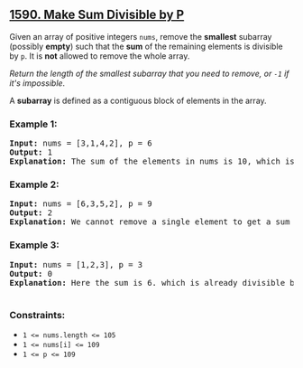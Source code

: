 ## [1590. Make Sum Divisible by P](https://leetcode.com/problems/make-sum-divisible-by-p)

Given an array of positive integers <code>nums</code>, remove the <strong>smallest</strong> subarray (possibly <strong>empty</strong>) such that the <strong>sum</strong> of the remaining elements is divisible by <code>p</code>. It is <strong>not</strong> allowed to remove the whole array.

<em>Return the length of the smallest subarray that you need to remove, or <code>-1</code> if it's impossible</em>.

A <strong>subarray</strong> is defined as a contiguous block of elements in the array.

### **Example 1:**
<pre>
<strong>Input:</strong> nums = [3,1,4,2], p = 6
<strong>Output:</strong> 1
<strong>Explanation:</strong> The sum of the elements in nums is 10, which is not divisible by 6. We can remove the subarray [4], and the sum of the remaining elements is 6, which is divisible by 6.
</pre>
### **Example 2:**
<pre>
<strong>Input:</strong> nums = [6,3,5,2], p = 9
<strong>Output:</strong> 2
<strong>Explanation:</strong> We cannot remove a single element to get a sum divisible by 9. The best way is to remove the subarray [5,2], leaving us with [6,3] with sum 9.
</pre>
### **Example 3:**
<pre>
<strong>Input:</strong> nums = [1,2,3], p = 3
<strong>Output:</strong> 0
<strong>Explanation:</strong> Here the sum is 6. which is already divisible by 3. Thus we do not need to remove anything.
 </pre>

### **Constraints:**
- <code>1 <= nums.length <= 105</code>
- <code>1 <= nums[i] <= 109</code>
- <code>1 <= p <= 109</code>
